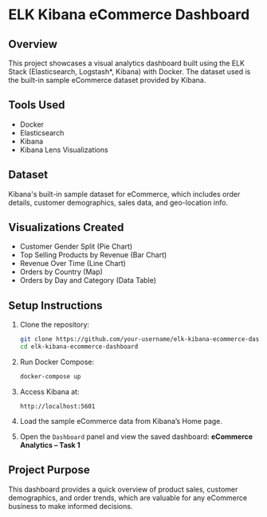 # ELK Kibana eCommerce Dashboard

## Overview
This project showcases a visual analytics dashboard built using the ELK Stack (Elasticsearch, Logstash*, Kibana) with Docker. The dataset used is the built-in sample eCommerce dataset provided by Kibana.

## Tools Used
- Docker
- Elasticsearch
- Kibana
- Kibana Lens Visualizations

## Dataset
Kibana's built-in sample dataset for eCommerce, which includes order details, customer demographics, sales data, and geo-location info.

## Visualizations Created
- Customer Gender Split (Pie Chart)
- Top Selling Products by Revenue (Bar Chart)
- Revenue Over Time (Line Chart)
- Orders by Country (Map)
- Orders by Day and Category (Data Table)

## Setup Instructions
1. Clone the repository:
   ```bash
   git clone https://github.com/your-username/elk-kibana-ecommerce-dashboard.git
   cd elk-kibana-ecommerce-dashboard
   ```

2. Run Docker Compose:
   ```bash
   docker-compose up
   ```

3. Access Kibana at:
   ```
   http://localhost:5601
   ```

4. Load the sample eCommerce data from Kibana’s Home page.

5. Open the `Dashboard` panel and view the saved dashboard: **eCommerce Analytics – Task 1**

## Project Purpose
This dashboard provides a quick overview of product sales, customer demographics, and order trends, which are valuable for any eCommerce business to make informed decisions.


